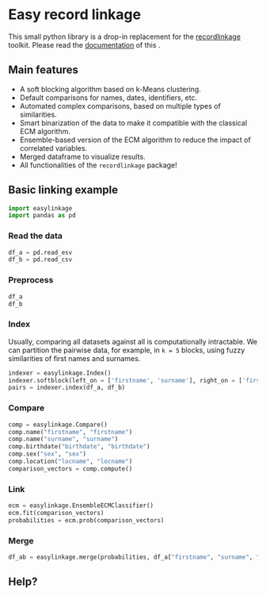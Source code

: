 # Easy record linkage

This small python library is a drop-in replacement for the [recordlinkage](https://github.com/J535D165/recordlinkage/) toolkit. Please read the [documentation](https://recordlinkage.readthedocs.io/en/latest/) of this .

## Main features

* A soft blocking algorithm based on k-Means clustering.
* Default comparisons for names, dates, identifiers, etc.
* Automated complex comparisons, based on multiple types of similarities.
* Smart binarization of the data to make it compatible with the classical ECM algorithm.
* Ensemble-based version of the ECM algorithm to reduce the impact of correlated variables.
* Merged dataframe to visualize results.
* All functionalities of the `recordlinkage` package!

## Basic linking example

```python
import easylinkage
import pandas as pd
```

### Read the data

```python
df_a = pd.read_esv
df_b = pd.read_csv
```

### Preprocess

```python
df_a
df_b
```

### Index

Usually, comparing all datasets against all is computationally intractable. We can partition the pairwise data, for example, in `k = 5` blocks, using fuzzy similarities of first names and surnames.

```python
indexer = easylinkage.Index()
indexer.softblock(left_on = ['firstname', 'surname'], right_on = ['firstname', 'surname'], k = 5)
pairs = indexer.index(df_a, df_b)
```

### Compare

```python
comp = easylinkage.Compare()
comp.name("firstname", "firstname")
comp.name("surname", "surname")
comp.birthdate("birthdate", "birthdate")
comp.sex("sex", "sex")
comp.location("locname", "locname")
comparison_vectors = comp.compute()
```

### Link

```python
ecm = easylinkage.EnsembleECMClassifier()
ecm.fit(comparison_vectors)
probabilities = ecm.prob(comparison_vectors)
```

### Merge

```python
df_ab = easylinkage.merge(probabilities, df_a["firstname", "surname", "birthdate"], df_b["firstname", "surname", "birthdate"])
```

## Help?



